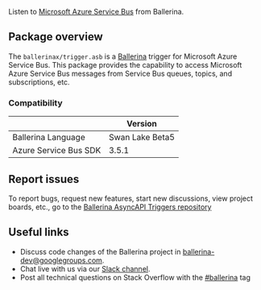 Listen to [Microsoft Azure Service Bus](https://docs.microsoft.com/en-us/java/api/overview/azure/servicebus/client?view=azure-java-stable&preserve-view=true) from Ballerina.

## Package overview

The `ballerinax/trigger.asb` is a [Ballerina](https://ballerina.io/) trigger for Microsoft Azure Service Bus.
This package provides the capability to access Microsoft Azure Service Bus messages from Service Bus queues, topics, and subscriptions, etc.

### Compatibility

|                            | Version               |
|----------------------------|-----------------------|
| Ballerina Language         | Swan Lake Beta5       |
| Azure Service Bus SDK      | 3.5.1                 |

## Report issues

To report bugs, request new features, start new discussions, view project boards, etc., go to the [Ballerina AsyncAPI Triggers repository](https://github.com/ballerina-platform/asyncapi-triggers)

## Useful links

- Discuss code changes of the Ballerina project in [ballerina-dev@googlegroups.com](mailto:ballerina-dev@googlegroups.com).
- Chat live with us via our [Slack channel](https://ballerina.io/community/slack/).
- Post all technical questions on Stack Overflow with the [#ballerina](https://stackoverflow.com/questions/tagged/ballerina) tag
